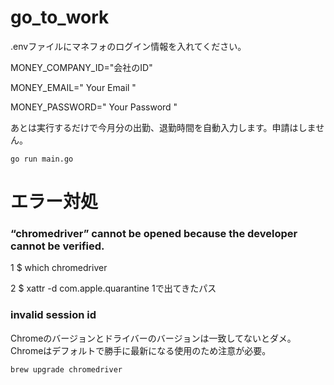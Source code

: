 # go_to_work

.envファイルにマネフォのログイン情報を入れてください。

MONEY_COMPANY_ID="会社のID"

MONEY_EMAIL=" Your Email "

MONEY_PASSWORD=" Your Password "

あとは実行するだけで今月分の出勤、退勤時間を自動入力します。申請はしません。

`go run main.go`


# エラー対処

### “chromedriver” cannot be opened because the developer cannot be verified.

1 $ which chromedriver

2 $ xattr -d com.apple.quarantine 1で出てきたパス



### invalid session id

Chromeのバージョンとドライバーのバージョンは一致してないとダメ。Chromeはデフォルトで勝手に最新になる使用のため注意が必要。

`brew upgrade chromedriver`
